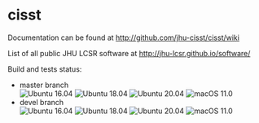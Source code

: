 cisst
=====

Documentation can be found at http://github.com/jhu-cisst/cisst/wiki

List of all public JHU LCSR software at http://jhu-lcsr.github.io/software/

Build and tests status:
* master branch<br>![Ubuntu 16.04](https://github.com/jhu-cisst/cisst/workflows/Ubuntu%2016.04/badge.svg?branch=master) ![Ubuntu 18.04](https://github.com/jhu-cisst/cisst/workflows/Ubuntu%2018.04/badge.svg?branch=master) ![Ubuntu 20.04](https://github.com/jhu-cisst/cisst/workflows/Ubuntu%2020.04/badge.svg?branch=master) ![macOS 11.0](https://github.com/jhu-cisst/cisst/workflows/macOS%2011.0/badge.svg?branch=master) 
* devel branch<br>![Ubuntu 16.04](https://github.com/jhu-cisst/cisst/workflows/Ubuntu%2016.04/badge.svg?branch=devel) ![Ubuntu 18.04](https://github.com/jhu-cisst/cisst/workflows/Ubuntu%2018.04/badge.svg?branch=devel) ![Ubuntu 20.04](https://github.com/jhu-cisst/cisst/workflows/Ubuntu%2020.04/badge.svg?branch=devel) ![macOS 11.0](https://github.com/jhu-cisst/cisst/workflows/macOS%2011.0/badge.svg?branch=devel)